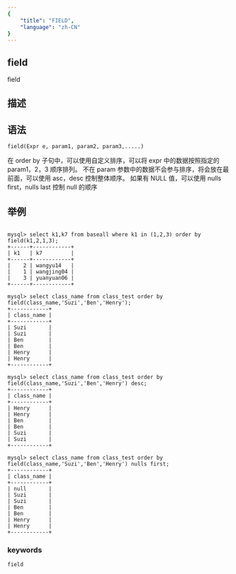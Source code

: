 ```yaml
---
{
    "title": "FIELD",
    "language": "zh-CN"
}
---
```


<!-- 
Licensed to the Apache Software Foundation (ASF) under one
or more contributor license agreements.  See the NOTICE file
distributed with this work for additional information
regarding copyright ownership.  The ASF licenses this file
to you under the Apache License, Version 2.0 (the
"License"); you may not use this file except in compliance
with the License.  You may obtain a copy of the License at

  http://www.apache.org/licenses/LICENSE-2.0

Unless required by applicable law or agreed to in writing,
software distributed under the License is distributed on an
"AS IS" BASIS, WITHOUT WARRANTIES OR CONDITIONS OF ANY
KIND, either express or implied.  See the License for the
specific language governing permissions and limitations
under the License.
-->

## field



field



## 描述
## 语法

`field(Expr e, param1, param2, param3,.....)`

在 order by 子句中，可以使用自定义排序，可以将 expr 中的数据按照指定的 param1，2，3 顺序排列。
不在 param 参数中的数据不会参与排序，将会放在最前面，可以使用 asc，desc 控制整体顺序。
如果有 NULL 值，可以使用 nulls first，nulls last 控制 null 的顺序


## 举例

```

mysql> select k1,k7 from baseall where k1 in (1,2,3) order by field(k1,2,1,3);
+------+------------+
| k1   | k7         |
+------+------------+
|    2 | wangyu14   |
|    1 | wangjing04 |
|    3 | yuanyuan06 |
+------+------------+

mysql> select class_name from class_test order by field(class_name,'Suzi','Ben','Henry');
+------------+
| class_name |
+------------+
| Suzi       |
| Suzi       |
| Ben        |
| Ben        |
| Henry      |
| Henry      |
+------------+

mysql> select class_name from class_test order by field(class_name,'Suzi','Ben','Henry') desc;
+------------+
| class_name |
+------------+
| Henry      |
| Henry      |
| Ben        |
| Ben        |
| Suzi       |
| Suzi       |
+------------+

mysql> select class_name from class_test order by field(class_name,'Suzi','Ben','Henry') nulls first;
+------------+
| class_name |
+------------+
| null       |
| Suzi       |
| Suzi       |
| Ben        |
| Ben        |
| Henry      |
| Henry      |
+------------+
```
### keywords
    field
